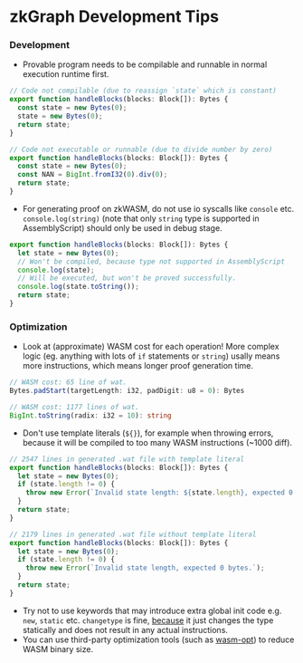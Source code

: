# zkGraph Development Tips

### Development

* Provable program needs to be compilable and runnable in normal execution runtime first.

```typescript
// Code not compilable (due to reassign `state` which is constant)
export function handleBlocks(blocks: Block[]): Bytes {
  const state = new Bytes(0);
  state = new Bytes(0);
  return state;
}

// Code not executable or runnable (due to divide number by zero)
export function handleBlocks(blocks: Block[]): Bytes {
  const state = new Bytes(0);
  const NAN = BigInt.fromI32(0).div(0);
  return state;
}
```

* For generating proof on zkWASM, do not use io syscalls like `console` etc. `console.log(string)` (note that only `string` type is supported in AssemblyScript) should only be used in debug stage.

```typescript
export function handleBlocks(blocks: Block[]): Bytes {
  let state = new Bytes(0);
  // Won't be compiled, because type not supported in AssemblyScript
  console.log(state);
  // Will be executed, but won't be proved successfully.
  console.log(state.toString());
  return state;
}
```

### Optimization

* Look at (approximate) WASM cost for each operation! More complex logic (eg. anything with lots of `if` statements or `string`) usally means more instructions, which means longer proof generation time.

```typescript
// WASM cost: 65 line of wat.
Bytes.padStart(targetLength: i32, padDigit: u8 = 0): Bytes

// WASM cost: 1177 lines of wat.
BigInt.toString(radix: i32 = 10): string
```

* Don't use template literals (`${}`), for example when throwing errors, because it will be compiled to too many WASM instructions (\~1000 diff).

```typescript
// 2547 lines in generated .wat file with template literal
export function handleBlocks(blocks: Block[]): Bytes {
  let state = new Bytes(0);
  if (state.length != 0) {
    throw new Error(`Invalid state length: ${state.length}, expected 0 bytes.`);
  }
  return state;
}

// 2179 lines in generated .wat file without template literal
export function handleBlocks(blocks: Block[]): Bytes {
  let state = new Bytes(0);
  if (state.length != 0) {
    throw new Error(`Invalid state length, expected 0 bytes.`);
  }
  return state;
}
```

* Try not to use keywords that may introduce extra global init code e.g. `new`, `static` etc. `changetype` is fine, [because](https://github.com/AssemblyScript/assemblyscript/issues/549#issuecomment-474005579) it just changes the type statically and does not result in any actual instructions.
* You can use third-party optimization tools (such as [wasm-opt](https://www.npmjs.com/package/wasm-opt)) to reduce WASM binary size.
